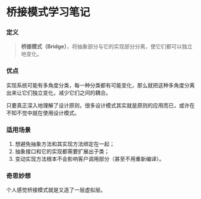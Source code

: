 # 桥接模式学习笔记


### 定义

> **桥接模式（Bridge）**，将抽象部分与它的实现部分分离，使它们都可以独立地变化。


### 优点

实现系统可能有多角度分类，每一种分类都有可能变化，那么就把这种多角度分离出来让它们独立变化，减少它们之间的耦合。

只要真正深入地理解了设计原则，很多设计模式其实就是原则的应用而已，或许在不知不觉中就在使用设计模式。


### 适用场景

1. 想避免抽象方法和其实现方法绑定在一起；
2. 抽象接口和它的实现都需要扩展出子类；
3. 变动实现方法根本不会影响客户调用部分（甚至不用重新编译）。


### 奇思妙想

个人感觉桥接模式就是又造了一层虚拟层。